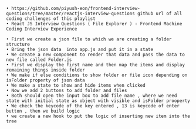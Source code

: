     • https://github.com/piyush-eon/frontend-interview-questions/tree/master/reactjs-interview-questions github url of all coding challenges of this playlist
    • React JS Interview Questions ( File Explorer ) - Frontend Machine Coding Interview Experience

    • First we create a json file to which we are creating a folder structure
    • Bring the json data  into app.js and put it in a state
    • We create a new component to render that data and pass the data to new file called Folder.js
    • First we display the first name and then map the items and display remaining things inside folder
    • We make if else conditions to show folder or file icon depending on isFolder property of json data
    • We make a state to show and hide items when clicked
    • Now we add 2 buttons to add folder and files
    • Both should open the input box to add file name , where we need state with initial state as object with visible and isFolder prooperty
    • We check the keycode of the key entered , 13 is keycode of enter button , then we build logic
    • we create a new hook to put the logic of inserting new item into the tree
